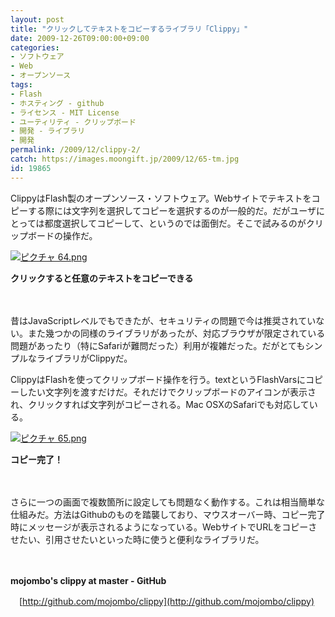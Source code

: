 ```yaml
---
layout: post
title: "クリックしてテキストをコピーするライブラリ「Clippy」"
date: 2009-12-26T09:00:00+09:00
categories:
- ソフトウェア
- Web
- オープンソース
tags: 
- Flash
- ホスティング - github
- ライセンス - MIT License
- ユーティリティ - クリップボード
- 開発 - ライブラリ
- 開発
permalink: /2009/12/clippy-2/
catch: https://images.moongift.jp/2009/12/65-tm.jpg
id: 19865
---
```

ClippyはFlash製のオープンソース・ソフトウェア。Webサイトでテキストをコピーする際には文字列を選択してコピーを選択するのが一般的だ。だがユーザにとっては都度選択してコピーして、というのでは面倒だ。そこで試みるのがクリップボードの操作だ。

  

[![ピクチャ 64.png](https://images.moongift.jp/2009/12/64-tm.jpg)](https://images.moongift.jp/2009/12/64.png)  
  
**クリックすると任意のテキストをコピーできる**

  

　

  

昔はJavaScriptレベルでもできたが、セキュリティの問題で今は推奨されていない。また幾つかの同様のライブラリがあったが、対応ブラウザが限定されている問題があったり（特にSafariが難問だった）利用が複雑だった。だがとてもシンプルなライブラリがClippyだ。

  
  
<!--more-->

ClippyはFlashを使ってクリップボード操作を行う。textというFlashVarsにコピーしたい文字列を渡すだけだ。それだけでクリップボードのアイコンが表示され、クリックすれば文字列がコピーされる。Mac OSXのSafariでも対応している。

  

[![ピクチャ 65.png](https://images.moongift.jp/2009/12/65-tm.jpg)](https://images.moongift.jp/2009/12/65.png)  
  
**コピー完了！**

  

　

  

さらに一つの画面で複数箇所に設定しても問題なく動作する。これは相当簡単な仕組みだ。方法はGithubのものを踏襲しており、マウスオーバー時、コピー完了時にメッセージが表示されるようになっている。WebサイトでURLをコピーさせたい、引用させたいといった時に使うと便利なライブラリだ。

  

　

  

**mojombo's clippy at master - GitHub**  
  
　[http://github.com/mojombo/clippy](http://github.com/mojombo/clippy)

  
  
